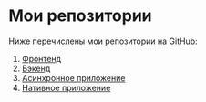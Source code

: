# Мои репозитории

Ниже перечислены мои репозитории на GitHub:

1. [Фронтенд](https://github.com/daniilsmiirnov/front) 
2. [Бэкенд](https://github.com/daniilsmiirnov/webapp-expeditions) 
3. [Асинхронное приложение](https://github.com/daniilsmiirnov/asyncService/tree/go_async) 
4. [Нативное приложение](https://github.com/daniilsmiirnov/ExpMobile/tree/ReactNative)


